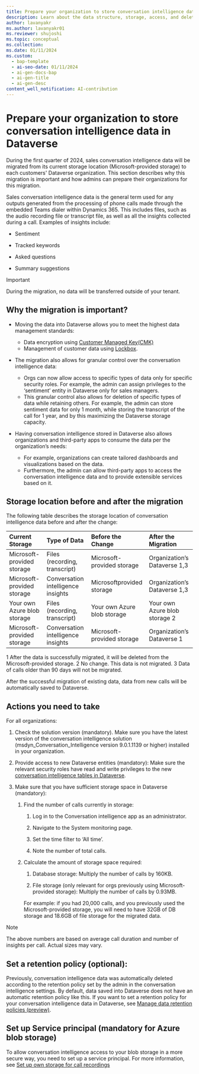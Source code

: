 ```yaml
---
title: Prepare your organization to store conversation intelligence data in Dataverse 
description: Learn about the data structure, storage, access, and deletion of conversation intelligence insights in Dataverse.
author: lavanyakr
ms.author: lavanyakr01
ms.reviewer: shujoshi
ms.topic: conceptual 
ms.collection: 
ms.date: 01/11/2024
ms.custom: 
  - bap-template
  - ai-seo-date: 01/11/2024
  - ai-gen-docs-bap
  - ai-gen-title
  - ai-gen-desc
content_well_notification: AI-contribution
---
```


# Prepare your organization to store conversation intelligence data in Dataverse 

During the first quarter of 2024, sales conversation intelligence data will be migrated from its current storage location (Microsoft-provided storage) to each customers' Dataverse organization. This section describes why this migration is important and how admins can prepare their organizations for this migration.

Sales conversation intelligence data is the general term used for any outputs generated from the processing of phone calls made through the embedded Teams dialer within Dynamics 365. This includes files, such as the audio recording file or transcript file, as well as all the insights collected during a call. Examples of insights include:

- Sentiment

- Tracked keywords

- Asked questions  

- Summary suggestions

> [!IMPORTANT]
> During the migration, no data will be transferred outside of your tenant.  

## Why the migration is important?

- Moving the data into Dataverse allows you to meet the highest data management standards:
  - Data encryption using [Customer Managed Key(CMK)](/power-platform/admin/customer-managed-key)
  - Management of customer data using [Lockbox](/power-platform/admin/about-lockbox).

- The migration also allows for granular control over the conversation intelligence data:
  - Orgs can now allow access to specific types of data only for specific security roles. For example, the admin can assign privileges to the ‘sentiment’ entity in Dataverse only for sales managers.
  - This granular control also allows for deletion of specific types of data while retaining others. For example, the admin can store sentiment data for only 1 month, while storing the transcript of the call for 1 year, and by this maximizing the Dataverse storage capacity.

- Having conversation intelligence stored in Dataverse also allows organizations and third-party apps to consume the data per the organization’s needs:
  - For example, organizations can create tailored dashboards and visualizations based on the data.
  - Furthermore, the admin can allow third-party apps to access the conversation intelligence data and to provide extensible services based on it.

## Storage location before and after the migration 

The following table describes the storage location of conversation intelligence data before and after the change: 

| Current Storage | Type of Data | Before the Change | After the Migration |
|:----------------|:-------------|:------------------|:--------------------|
| Microsoft-provided storage | Files (recording, transcript) | Microsoft-provided storage | Organization’s Dataverse 1,3 |
| Microsoft-provided storage | Conversation intelligence insights | Microsoftprovided storage | Organization’s Dataverse 1,3 |
| Your own Azure blob storage | Files (recording, transcript) | Your own Azure blob storage | Your own Azure blob storage 2 |
| Microsoft-provided storage | Conversation intelligence insights | Microsoft-provided storage | Organization’s Dataverse 1 |

1 After the data is successfully migrated, it will be deleted from the Microsoft-provided storage. 
2 No change. This data is not migrated. 
3 Data of calls older than 90 days will not be migrated. 

After the successful migration of existing data, data from new calls will be automatically saved to Dataverse. 

## Actions you need to take 

For all organizations: 

1. Check the solution version (mandatory). Make sure you have the latest version of the conversation intelligence solution (msdyn_Conversation_Intelligence version 9.0.1.1139 or higher) installed in your organization. 

1. Provide access to new Dataverse entities (mandatory): 
   Make sure the relevant security roles have read and write privileges to the new [conversation intelligence tables in Dataverse](conversation-intelligence-data-storage.md#how-data-is-structured-in-dataverse). 

1. Make sure that you have sufficient storage space in Dataverse (mandatory): 

    1. Find the number of calls currently in storage: 

        1. Log in to the Conversation intelligence app as an administrator. 

        1. Navigate to the System monitoring page. 

        1. Set the time filter to ‘All time’. 

        1. Note the number of total calls. 

    1. Calculate the amount of storage space required: 

        1. Database storage: Multiply the number of calls by 160KB. 

        1. File storage (only relevant for orgs previously using Microsoft-provided storage): Multiply the number of calls by 0.93MB. 

        For example: if you had 20,000 calls, and you previously used the Microsoft-provided storage, you will need to have 32GB of DB storage and 18.6GB of file storage for the migrated data. 

> [!NOTE]
> The above numbers are based on average call duration and number of insights per call. Actual sizes may vary. 
 
## Set a retention policy (optional):  

Previously, conversation intelligence data was automatically deleted according to the retention policy set by the admin in the conversation intelligence settings. By default, data saved into Dataverse does not have an automatic retention policy like this. If you want to set a retention policy for your conversation intelligence data in Dataverse, see [Manage data retention policies (preview)](/power-apps/maker/data-platform/data-retention-manage). 


## Set up Service principal (mandatory for Azure blob storage)

To allow conversation intelligence access to your blob storage in a more secure way, you need to set up a service principal. For more information, see [Set up own storage for call recordings](create-azure-repo.md)
